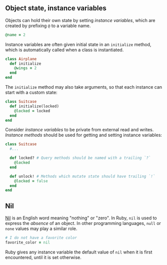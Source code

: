 ## Object state, instance variables

Objects can hold their own state by setting _instance variables_, which are created by prefixing `@` to a variable name.

```ruby
@name = 2
```

Instance variables are often given initial state in an `initialize` method, which is automatically called when a class is instantiated.

```ruby
class Airplane
  def initialize
    @wings = 2
  end
end
```

The `initialize` method may also take arguments, so that each instance can start with a custom state:

```ruby
class Suitcase
  def initialize(locked)
    @locked = locked
  end
end
```

Consider _instance variables_ to be private from external read and writes. _Instance methods_ should be used for getting and setting instance variables:

```ruby
class Suitcase
  #...

  def locked? # Query methods should be named with a trailing `?`
    @locked
  end

  def unlock! # Methods which mutate state should have trailing `!`
    @locked = false
  end
end
```

## Nil

[Nil][nil-dictionary] is an English word meaning "nothing" or "zero". In Ruby, `nil` is used to express the _absence_ of an object. In other programming languages, `null` or `none` values may play a similar role.

```ruby
# I do not have a favorite color
favorite_color = nil
```

Ruby gives any instance variable the default value of `nil` when it is first encountered, until it is set otherwise.

[nil-dictionary]: https://www.merriam-webster.com/dictionary/nil
